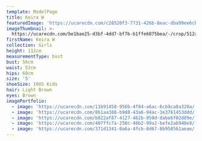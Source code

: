 ```yaml
---
template: ModelPage
title: Keira W
featuredImage: 'https://ucarecdn.com/c28520f3-7731-426b-8eac-dba99ee6cb35/-/preview/'
imageThumbnail: >-
  https://ucarecdn.com/be1bae25-d3bf-4dd7-bf7b-b1ffe6075bea/-/crop/512x645/174,412/-/preview/
firstName: Keira W
collection: Girls
height: 112cm
measurementType: bust
bust: 56cm
waist: 53cm
hips: 60cm
size: '5'
shoeSize: 10US Kids
hair: Light Brown
eyes: Brown
imagePortfolio:
  - image: 'https://ucarecdn.com/11b91458-956b-4f84-a6ac-6cb9ca8a320a/'
  - image: 'https://ucarecdn.com/861aa388-b9d8-43a6-94ac-3e3761453ddd/'
  - image: 'https://ucarecdn.com/b822af87-4127-462b-950d-dabe6f02d89e/'
  - image: 'https://ucarecdn.com/407ffc7a-250c-46b2-99a2-befe2ab948e9/'
  - image: 'https://ucarecdn.com/371d1341-0a6a-4fcb-8d67-8b958561aeae/'
---
```


